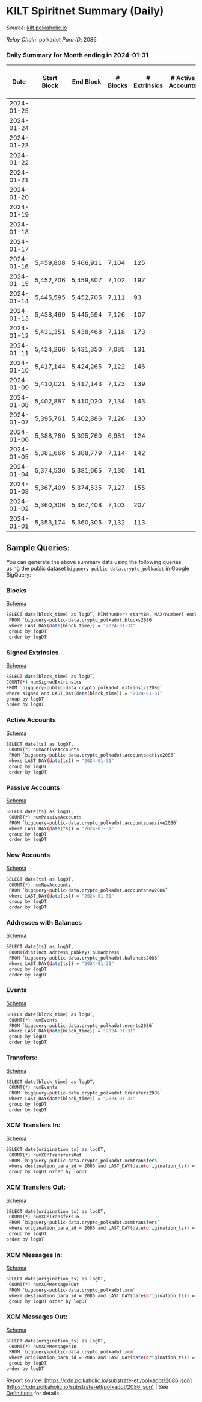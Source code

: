 # KILT Spiritnet Summary (Daily)

_Source_: [kilt.polkaholic.io](https://kilt.polkaholic.io)

*Relay Chain*: polkadot
*Para ID*: 2086



### Daily Summary for Month ending in 2024-01-31


| Date    | Start Block | End Block | # Blocks | # Extrinsics | # Active Accounts | # Passive Accounts | # New Accounts | # Addresses | # Events  | # Transfers ($USD) | # XCM Transfers In ($USD) | # XCM Transfers Out ($USD) | # XCM In | # XCM Out | Issues |
|---------|-------------|-----------|----------|--------------|-------------------|--------------------|----------------|-------------|-----------|--------------------|---------------------------|----------------------------|----------|-----------|--------|
| 2024-01-25 |  |  |  |  |  |  |  |  |  |   |   |   |  |  |  |
| 2024-01-24 |  |  |  |  |  |  |  | 19,898 |  |   |   |   |  |  |  |
| 2024-01-23 |  |  |  |  |  |  |  | 19,892 |  |   |   |   |  |  |  |
| 2024-01-22 |  |  |  |  |  |  |  | 19,888 |  |   |   |   |  |  |  |
| 2024-01-21 |  |  |  |  |  |  |  | 19,882 |  |   |   |   |  |  |  |
| 2024-01-20 |  |  |  |  |  |  |  | 19,876 |  |   |   |   |  |  |  |
| 2024-01-19 |  |  |  |  |  |  |  | 19,871 |  |   |   |   |  |  |  |
| 2024-01-18 |  |  |  |  |  |  |  | 19,865 |  |   |   |   |  |  |  |
| 2024-01-17 |  |  |  |  |  |  |  | 19,861 |  |   |   |   |  |  |  |
| 2024-01-16 | 5,459,808 | 5,466,911 | 7,104 | 125 |  |  |  | 19,852 | 36,672 | 32  |   |   |  |  |  |
| 2024-01-15 | 5,452,706 | 5,459,807 | 7,102 | 197 |  |  |  | 19,845 | 37,236 | 88  |   |   |  |  |  |
| 2024-01-14 | 5,445,595 | 5,452,705 | 7,111 | 93 |  |  |  | 19,837 | 36,612 | 27  |   |   |  |  |  |
| 2024-01-13 | 5,438,469 | 5,445,594 | 7,126 | 107 |  |  |  | 19,834 | 36,569 | 54  |   |   |  |  |  |
| 2024-01-12 | 5,431,351 | 5,438,468 | 7,118 | 173 |  |  |  | 19,822 | 37,341 | 79  |   |   |  |  |  |
| 2024-01-11 | 5,424,266 | 5,431,350 | 7,085 | 131 |  |  |  | 19,805 | 36,549 | 46  |   |   |  |  |  |
| 2024-01-10 | 5,417,144 | 5,424,265 | 7,122 | 146 |  |  |  | 19,802 | 37,171 | 55  |   |   |  |  |  |
| 2024-01-09 | 5,410,021 | 5,417,143 | 7,123 | 139 |  |  |  | 19,794 | 36,837 | 51  |   |   |  |  |  |
| 2024-01-08 | 5,402,887 | 5,410,020 | 7,134 | 143 |  |  |  | 19,789 | 36,996 | 45  |   |   |  |  |  |
| 2024-01-07 | 5,395,761 | 5,402,886 | 7,126 | 130 |  |  |  | 19,782 | 36,874 | 50  |   |   |  |  |  |
| 2024-01-06 | 5,388,780 | 5,395,760 | 6,981 | 124 |  |  |  | 19,774 | 36,081 | 51  |   |   |  |  |  |
| 2024-01-05 | 5,381,666 | 5,388,779 | 7,114 | 142 |  |  |  | 19,763 | 36,762 | 55  |   |   |  |  |  |
| 2024-01-04 | 5,374,536 | 5,381,665 | 7,130 | 141 |  |  |  | 19,751 | 37,347 | 45  |   |   |  |  |  |
| 2024-01-03 | 5,367,409 | 5,374,535 | 7,127 | 155 |  |  |  | 19,740 | 36,986 | 51  |   |   |  |  |  |
| 2024-01-02 | 5,360,306 | 5,367,408 | 7,103 | 207 |  |  |  | 19,733 | 37,732 | 63  |   |   |  |  |  |
| 2024-01-01 | 5,353,174 | 5,360,305 | 7,132 | 113 |  |  |  | 19,726 | 36,607 | 39  |   |   |  |  |  |

## Sample Queries:
You can generate the above summary data using the following queries using the public dataset `bigquery-public-data.crypto_polkadot` in Google BigQuery:


### Blocks 

[Schema](https://github.com/colorfulnotion/substrate-etl/blob/main/schema/blocks.json)

```bash
SELECT date(block_time) as logDT, MIN(number) startBN, MAX(number) endBN, COUNT(*) numBlocks 
 FROM `bigquery-public-data.crypto_polkadot.blocks2086`  
 where LAST_DAY(date(block_time)) = "2024-01-31" 
 group by logDT 
 order by logDT
```

### Signed Extrinsics 

[Schema](https://github.com/colorfulnotion/substrate-etl/blob/main/schema/extrinsics.json)

```bash
SELECT date(block_time) as logDT, 
COUNT(*) numSignedExtrinsics 
FROM `bigquery-public-data.crypto_polkadot.extrinsics2086`  
where signed and LAST_DAY(date(block_time)) = "2024-01-31" 
group by logDT 
order by logDT
```

### Active Accounts 

[Schema](https://github.com/colorfulnotion/substrate-etl/blob/main/schema/accountsactive.json)

```bash
SELECT date(ts) as logDT, 
 COUNT(*) numActiveAccounts 
 FROM `bigquery-public-data.crypto_polkadot.accountsactive2086` 
 where LAST_DAY(date(ts)) = "2024-01-31" 
 group by logDT 
 order by logDT
```

### Passive Accounts 

[Schema](https://github.com/colorfulnotion/substrate-etl/blob/main/schema/accountspassive.json)

```bash
SELECT date(ts) as logDT, 
 COUNT(*) numPassiveAccounts 
 FROM `bigquery-public-data.crypto_polkadot.accountspassive2086` 
 where LAST_DAY(date(ts)) = "2024-01-31" 
 group by logDT 
 order by logDT
```

### New Accounts 

[Schema](https://github.com/colorfulnotion/substrate-etl/blob/main/schema/accountsnew.json)

```bash
SELECT date(ts) as logDT, 
 COUNT(*) numNewAccounts 
 FROM `bigquery-public-data.crypto_polkadot.accountsnew2086` 
 where LAST_DAY(date(ts)) = "2024-01-31" 
 group by logDT
 order by logDT
```

### Addresses with Balances 

[Schema](https://github.com/colorfulnotion/substrate-etl/blob/main/schema/balances.json)

```bash
SELECT date(ts) as logDT,
 COUNT(distinct address_pubkey) numAddress 
 FROM `bigquery-public-data.crypto_polkadot.balances2086` 
 where LAST_DAY(date(ts)) = "2024-01-31" 
 group by logDT 
 order by logDT
```

### Events 

[Schema](https://github.com/colorfulnotion/substrate-etl/blob/main/schema/events.json)

```bash
SELECT date(block_time) as logDT, 
 COUNT(*) numEvents 
 FROM `bigquery-public-data.crypto_polkadot.events2086` 
 where LAST_DAY(date(block_time)) = "2024-01-31" 
 group by logDT 
 order by logDT
```

### Transfers:

[Schema](https://github.com/colorfulnotion/substrate-etl/blob/main/schema/transfers.json)

```bash
SELECT date(block_time) as logDT, 
 COUNT(*) numEvents 
 FROM `bigquery-public-data.crypto_polkadot.transfers2086` 
 where LAST_DAY(date(block_time)) = "2024-01-31" 
 group by logDT 
 order by logDT
```

### XCM Transfers In: 

[Schema](https://github.com/colorfulnotion/substrate-etl/blob/main/schema/xcmtransfers.json)

```bash
SELECT date(origination_ts) as logDT, 
 COUNT(*) numXCMTransfersOut 
 FROM `bigquery-public-data.crypto_polkadot.xcmtransfers` 
 where destination_para_id = 2086 and LAST_DAY(date(origination_ts)) = "2024-01-31" 
 group by logDT order by logDT
```

### XCM Transfers Out: 

[Schema](https://github.com/colorfulnotion/substrate-etl/blob/main/schema/xcmtransfers.json)

```bash
SELECT date(origination_ts) as logDT, 
 COUNT(*) numXCMTransfersIn 
 FROM `bigquery-public-data.crypto_polkadot.xcmtransfers` 
 where origination_para_id = 2086 and LAST_DAY(date(origination_ts)) = "2024-01-31" 
 group by logDT 
order by logDT
```

### XCM Messages In: 

[Schema](https://github.com/colorfulnotion/substrate-etl/blob/main/schema/xcm.json)

```bash
SELECT date(origination_ts) as logDT, 
 COUNT(*) numXCMMessagesOut 
 FROM `bigquery-public-data.crypto_polkadot.xcm` 
 where destination_para_id = 2086 and LAST_DAY(date(origination_ts)) = "2024-01-31" 
 group by logDT order by logDT
```

### XCM Messages Out: 

[Schema](https://github.com/colorfulnotion/substrate-etl/blob/main/schema/xcm.json)

```bash
SELECT date(origination_ts) as logDT, 
 COUNT(*) numXCMMessagesIn 
 FROM `bigquery-public-data.crypto_polkadot.xcm` 
 where origination_para_id = 2086 and LAST_DAY(date(origination_ts)) = "2024-01-31" 
 group by logDT 
order by logDT
```


Report source: [https://cdn.polkaholic.io/substrate-etl/polkadot/2086.json](https://cdn.polkaholic.io/substrate-etl/polkadot/2086.json) | See [Definitions](/DEFINITIONS.md) for details
